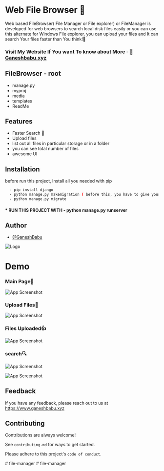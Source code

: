 
# Web File Browser 📂

Web based FileBrowser( File Manager or File explorer) or FileManager is developed for web browsers to search local disk files easily 
or you can use this alternate for Windows File explorer. you can upload your files and
It can search Your files faster than You think!🚀
### Visit My Website If You want To know about More - [👻Ganeshbabu.xyz](https://www.ganeshbabu.xyz)



## FileBrowser - root



* manage.py 
* myproj 
* media
* templates
* ReadMe
 
## Features
- Faster Search 🚀
- Upload files
- list out all files in particular storage or in a folder
- you can see total number of files
- awesome UI


## Installation

before run this project, Install all you needed with pip

```bash
  - pip install django
  - python manage.py makemigration ( before this, you have to give your own password for postgreSQL or you can set for sqlite3 in setting.py )
  - python manage.py migrate
```
#### * RUN THIS PROJECT WITH - python manage.py runserver 
## Author

- [@GaneshBabu](https://github.com/ganesh070723)




![Logo](https://www.ganeshbabu.xyz/static/media/profile.332d2466231834df558b.png)

# Demo
### Main Page👻
![App Screenshot](https://raw.githubusercontent.com/ganesh070723/FileBrowser-FileManager-django/main/media/main.png)

### Upload Files🚀
![App Screenshot](https://raw.githubusercontent.com/ganesh070723/FileBrowser-FileManager-django/main/media/upload-1.png)

### Files Uploaded👍

![App Screenshot](https://raw.githubusercontent.com/ganesh070723/FileBrowser-FileManager-django/main/media/upload-2.png)


### search🔍

![App Screenshot](https://raw.githubusercontent.com/ganesh070723/FileBrowser-FileManager-django/main/media/search-1.png)

![App Screenshot](https://raw.githubusercontent.com/ganesh070723/FileBrowser-FileManager-django/main/media/search-2.png)

## Feedback

If you have any feedback, please reach out to us at https://www.ganeshbabu.xyz


## Contributing

Contributions are always welcome!

See `contributing.md` for ways to get started.

Please adhere to this project's `code of conduct`.

#   f i l e - m a n a g e r  
 #   f i l e - m a n a g e r  
 